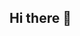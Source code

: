 ## Hi there 👋

<!--
**TheCyborg0/TheCyborg0** is a ✨ _special_ ✨ repository because its `README.md` (this file) appears on your GitHub profile.

Here are some ideas to get you started:

- 🔭 I’m currently working on creating a website that will look like it is infected with a virus
- 🌱 I’m currently learning html, CSS, and Python
- 👯 I’m looking to collaborate on ...
- 🤔 I’m looking for help with ...
- 💬 Ask me about Questions on your code
- 📫 How to reach me: life
- 😄 Pronouns: ...
- ⚡ Fun fact: Did you know that eart is not a sphere it is actually an ellipse streched at the poles
-->
